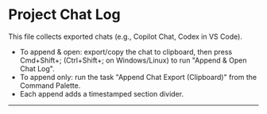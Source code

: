# Project Chat Log

This file collects exported chats (e.g., Copilot Chat, Codex in VS Code).

- To append & open: export/copy the chat to clipboard, then press
  Cmd+Shift+; (Ctrl+Shift+; on Windows/Linux) to run
  "Append & Open Chat Log".
- To append only: run the task "Append Chat Export (Clipboard)" from
  the Command Palette.
- Each append adds a timestamped section divider.

---

